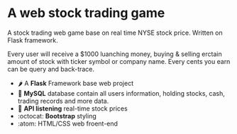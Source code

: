 # A web stock trading game
A stock trading web game base on real time NYSE stock price.
Written on Flask framework.

Every user will receive a $1000 luanching money, buying & selling erctain amount of stock with ticker symbol or company name. Every cents you earn can be query and back-trace.

- :hot_pepper: A **Flask** Framework base web project
- 🤑 **MySQL** database contain all users information, holding stocks, cash, trading records and more data.
- 🐛 **API listening** real-time stock prices
- :octocat: **Bootstrap** styling
- :atom: HTML/CSS web froent-end
